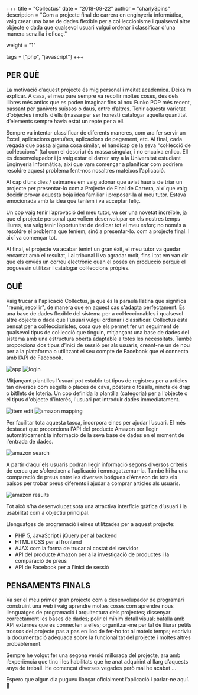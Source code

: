 +++
title = "Collectus"
date = "2018-09-22"
author = "charly3pins"
description = "Com a projecte final de carrera en enginyeria informàtica, vaig crear una base de dades flexible per a col·leccionisme i qualsevol altre objecte o dada que qualsevol usuari vulgui ordenar i classificar d'una manera senzilla i eficaç."

weight = "1"

tags = ["php", "javascript"]
+++
## PER QUÈ

La motivació d’aquest projecte és mig personal i meitat acadèmica. Deixa'm explicar. A casa, el meu pare sempre va recollir moltes coses, des dels llibres més antics que es poden imaginar fins al nou Funko POP més recent, passant per ganivets suïssos o daus, entre d’altres. Tenir aquesta varietat d’objectes i molts d’ells (massa per ser honest) catalogar aquella quantitat d’elements sempre havia estat un repte per a ell.

Sempre va intentar classificar de diferents maneres, com ara fer servir un Excel, aplicacions gratuïtes, aplicacions de pagament, etc. Al final, cada vegada que passa alguna cosa similar, el handicap de la seva "col·lecció de col·leccions" (tal com el descriu) és massa singular, i no encaixa enlloc. Ell és desenvolupador i jo vaig estar el darrer any a la Universitat estudiant Enginyeria Informàtica, així que vam començar a planificar com podríem resoldre aquest problema fent-nos nosaltres mateixos l’aplicació.

Al cap d’uns dies / setmanes em vaig adonar que aviat hauria de triar un projecte per presentar-lo com a Projecte de Final de Carrera, així que vaig decidir provar aquesta boja idea familiar i proposar-la al meu tutor. Estava emocionada amb la idea que teníem i va acceptar feliç.

Un cop vaig tenir l’aprovació del meu tutor, va ser una novetat increïble, ja que el projecte personal que volíem desenvolupar en els nostres temps lliures, ara vaig tenir l’oportunitat de dedicar tot el meu esforç no només a resoldre el problema que teníem, sinó a presentar-lo. com a projecte final. I així va començar tot.

Al final, el projecte va acabar tenint un gran èxit, el meu tutor va quedar encantat amb el resultat, i al tribunal li va agradar molt, fins i tot em van dir que els enviés un correu electrònic quan el posés en producció perquè el poguessin utilitzar i catalogar col·leccions pròpies.

## QUÈ

Vaig trucar a l'aplicació Collectus, ja que és la paraula llatina que significa "reunir, recollir", de manera que en aquest cas s'adapta perfectament. És una base de dades flexible del sistema per a col·leccionables i qualsevol altre objecte o dada que l'usuari vulgui ordenar i classificar. Collectus està pensat per a col·leccionistes, cosa que els permet fer un seguiment de qualsevol tipus de col·lecció que tinguin, mitjançant una base de dades del sistema amb una estructura oberta adaptable a totes les necessitats. També proporciona dos tipus d’inici de sessió per als usuaris, creant-ne un de nou per a la plataforma o utilitzant el seu compte de Facebook que el connecta amb l’API de Facebook.

![app](/images/code/collectus/main-app.jpeg)
![login](/images/code/collectus/login.jpeg)

Mitjançant plantilles l’usuari pot establir tot tipus de registres per a articles tan diversos com segells o places de cava, pòsters o fòssils, ninots de drap o bitllets de loteria. Un cop definida la plantilla (categoria) per a l'objecte o el tipus d'objecte d'interès, l'usuari pot introduir dades immediatament.

![item edit](/images/code/collectus/item-edit.jpeg)
![amazon mapping](/images/code/collectus/amazon-mapping.jpeg)

Per facilitar tota aquesta tasca, incorpora eines per ajudar l’usuari. El més destacat que proporciona l'API del producte Amazon per llegir automàticament la informació de la seva base de dades en el moment de l'entrada de dades.

![amazon search](/images/code/collectus/amazon-search.jpeg)

A partir d’aquí els usuaris podran llegir informació segons diversos criteris de cerca que s’ofereixen a l’aplicació i emmagatzemar-la. També hi ha una comparació de preus entre les diverses botigues d’Amazon de tots els països per trobar preus diferents i ajudar a comprar articles als usuaris.

![amazon results](/images/code/collectus/amazon-results.jpeg)

Tot això s’ha desenvolupat sota una atractiva interfície gràfica d’usuari i la usabilitat com a objectiu principal.

Llenguatges de programació i eines utilitzades per a aquest projecte:
- PHP 5, JavaScript i jQuery per al backend
- HTML i CSS per al frontend
- AJAX com la forma de trucar al costat del servidor
- API del producte Amazon per a la investigació de productes i la comparació de preus
- API de Facebook per a l'inici de sessió

## PENSAMENTS FINALS

Va ser el meu primer gran projecte com a desenvolupador de programari construint una web i vaig aprendre moltes coses com aprendre nous llenguatges de programació i arquitectura dels projectes; dissenyar correctament les bases de dades; polir el mínim detall visual; batalla amb API externes que es connecten a elles; organitzar-me per tal de lliurar petits trossos del projecte pas a pas en lloc de fer-ho tot al mateix temps; escriviu la documentació adequada sobre la funcionalitat del projecte i moltes altres probablement.

Sempre he volgut fer una segona versió millorada del projecte, ara amb l’experiència que tinc i les habilitats que he anat adquirint al llarg d’aquests anys de treball. He començat diverses vegades però mai he acabat ...

Espero que algun dia pugueu llançar oficialment l’aplicació i parlar-ne aquí. 🚀